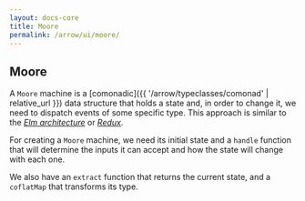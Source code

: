 ```yaml
---
layout: docs-core
title: Moore
permalink: /arrow/ui/moore/
---
```


## Moore





A `Moore` machine is a [comonadic]({{ '/arrow/typeclasses/comonad' | relative_url }}) data structure that holds a state and, in order to change it, we need to dispatch events of some specific type. This approach is similar to the [_Elm architecture_](https://guide.elm-lang.org/architecture/) or [_Redux_](https://redux.js.org).

For creating a `Moore` machine, we need its initial state and a `handle` function that will determine the inputs it can accept and how the state will change with each one.

We also have an `extract` function that returns the current state, and a `coflatMap` that transforms its type.
